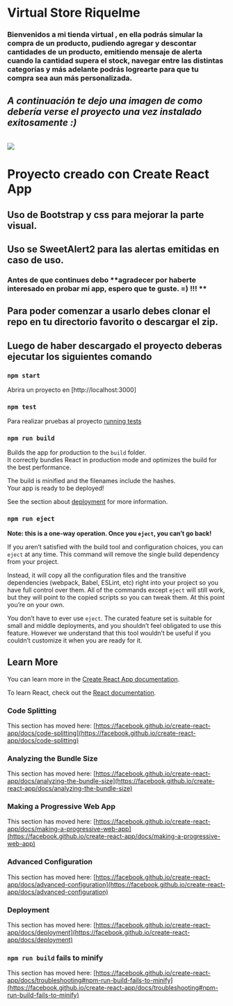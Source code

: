 # Virtual Store Riquelme

###  **Bienvenidos a mi tienda virtual** , en ella podrás simular la compra de un producto, pudiendo agregar y descontar cantidades de un producto, emitiendo mensaje de alerta cuando la cantidad supera el stock, navegar entre las distintas categorías y más adelante podrás logrearte para que tu compra sea aun más personalizada.

## *A continuación te dejo una imagen de como debería verse el proyecto una vez instalado exitosamente :)*
<br>
    <img src="https://raw.githubusercontent.com/vriquelmefe/virtual-store-riquelme/main/src/assets/img/home-virtual-store.png" />
<br>

# Proyecto creado con Create React App
## Uso de Bootstrap y css para mejorar la parte visual.
## Uso se SweetAlert2 para las alertas emitidas en caso de uso.

### Antes de que continues debo **agradecer por haberte interesado en probar mi app, espero que te guste. =) !!! **

## Para poder comenzar a usarlo debes clonar el repo en tu directorio favorito o descargar el zip.

## Luego de haber descargado el proyecto deberas ejecutar los siguientes comando

### `npm start`

Abrira un proyecto en [http://localhost:3000]

### `npm test`

Para realizar pruebas al proyecto [running tests](https://facebook.github.io/create-react-app/docs/running-tests)

### `npm run build`

Builds the app for production to the `build` folder.\
It correctly bundles React in production mode and optimizes the build for the best performance.

The build is minified and the filenames include the hashes.\
Your app is ready to be deployed!

See the section about [deployment](https://facebook.github.io/create-react-app/docs/deployment) for more information.

### `npm run eject`

**Note: this is a one-way operation. Once you `eject`, you can’t go back!**

If you aren’t satisfied with the build tool and configuration choices, you can `eject` at any time. This command will remove the single build dependency from your project.

Instead, it will copy all the configuration files and the transitive dependencies (webpack, Babel, ESLint, etc) right into your project so you have full control over them. All of the commands except `eject` will still work, but they will point to the copied scripts so you can tweak them. At this point you’re on your own.

You don’t have to ever use `eject`. The curated feature set is suitable for small and middle deployments, and you shouldn’t feel obligated to use this feature. However we understand that this tool wouldn’t be useful if you couldn’t customize it when you are ready for it.

## Learn More

You can learn more in the [Create React App documentation](https://facebook.github.io/create-react-app/docs/getting-started).

To learn React, check out the [React documentation](https://reactjs.org/).

### Code Splitting

This section has moved here: [https://facebook.github.io/create-react-app/docs/code-splitting](https://facebook.github.io/create-react-app/docs/code-splitting)

### Analyzing the Bundle Size

This section has moved here: [https://facebook.github.io/create-react-app/docs/analyzing-the-bundle-size](https://facebook.github.io/create-react-app/docs/analyzing-the-bundle-size)

### Making a Progressive Web App

This section has moved here: [https://facebook.github.io/create-react-app/docs/making-a-progressive-web-app](https://facebook.github.io/create-react-app/docs/making-a-progressive-web-app)

### Advanced Configuration

This section has moved here: [https://facebook.github.io/create-react-app/docs/advanced-configuration](https://facebook.github.io/create-react-app/docs/advanced-configuration)

### Deployment

This section has moved here: [https://facebook.github.io/create-react-app/docs/deployment](https://facebook.github.io/create-react-app/docs/deployment)

### `npm run build` fails to minify

This section has moved here: [https://facebook.github.io/create-react-app/docs/troubleshooting#npm-run-build-fails-to-minify](https://facebook.github.io/create-react-app/docs/troubleshooting#npm-run-build-fails-to-minify)
